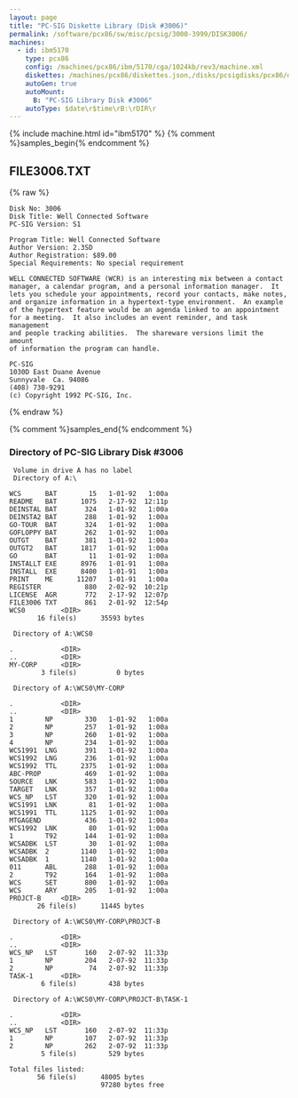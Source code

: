```yaml
---
layout: page
title: "PC-SIG Diskette Library (Disk #3006)"
permalink: /software/pcx86/sw/misc/pcsig/3000-3999/DISK3006/
machines:
  - id: ibm5170
    type: pcx86
    config: /machines/pcx86/ibm/5170/cga/1024kb/rev3/machine.xml
    diskettes: /machines/pcx86/diskettes.json,/disks/pcsigdisks/pcx86/diskettes.json
    autoGen: true
    autoMount:
      B: "PC-SIG Library Disk #3006"
    autoType: $date\r$time\rB:\rDIR\r
---
```


{% include machine.html id="ibm5170" %}
{% comment %}samples_begin{% endcomment %}

## FILE3006.TXT

{% raw %}
```
Disk No: 3006
Disk Title: Well Connected Software
PC-SIG Version: S1

Program Title: Well Connected Software
Author Version: 2.3SD
Author Registration: $89.00
Special Requirements: No special requirement

WELL CONNECTED SOFTWARE (WCR) is an interesting mix between a contact
manager, a calendar program, and a personal information manager.  It
lets you schedule your appointments, record your contacts, make notes,
and organize information in a hypertext-type environment.  An example
of the hypertext feature would be an agenda linked to an appointment
for a meeting.  It also includes an event reminder, and task management
and people tracking abilities.  The shareware versions limit the amount
of information the program can handle.

PC-SIG
1030D East Duane Avenue
Sunnyvale  Ca. 94086
(408) 730-9291
(c) Copyright 1992 PC-SIG, Inc.
```
{% endraw %}

{% comment %}samples_end{% endcomment %}

### Directory of PC-SIG Library Disk #3006

     Volume in drive A has no label
     Directory of A:\

    WCS      BAT        15   1-01-92   1:00a
    README   BAT      1075   2-17-92  12:11p
    DEINSTAL BAT       324   1-01-92   1:00a
    DEINSTA2 BAT       288   1-01-92   1:00a
    GO-TOUR  BAT       324   1-01-92   1:00a
    GOFLOPPY BAT       262   1-01-92   1:00a
    OUTGT    BAT       381   1-01-92   1:00a
    OUTGT2   BAT      1817   1-01-92   1:00a
    GO       BAT        11   1-01-92   1:00a
    INSTALLT EXE      8976   1-01-91   1:00a
    INSTALL  EXE      8400   1-01-91   1:00a
    PRINT    ME      11207   1-01-91   1:00a
    REGISTER           880   2-02-92  10:21p
    LICENSE  AGR       772   2-17-92  12:07p
    FILE3006 TXT       861   2-01-92  12:54p
    WCS0         <DIR>    
           16 file(s)      35593 bytes

     Directory of A:\WCS0

    .            <DIR>    
    ..           <DIR>    
    MY-CORP      <DIR>    
            3 file(s)          0 bytes

     Directory of A:\WCS0\MY-CORP

    .            <DIR>    
    ..           <DIR>    
    1        NP        330   1-01-92   1:00a
    2        NP        257   1-01-92   1:00a
    3        NP        260   1-01-92   1:00a
    4        NP        234   1-01-92   1:00a
    WCS1991  LNG       391   1-01-92   1:00a
    WCS1992  LNG       236   1-01-92   1:00a
    WCS1992  TTL      2375   1-01-92   1:00a
    ABC-PROP           469   1-01-92   1:00a
    SOURCE   LNK       583   1-01-92   1:00a
    TARGET   LNK       357   1-01-92   1:00a
    WCS_NP   LST       320   1-01-92   1:00a
    WCS1991  LNK        81   1-01-92   1:00a
    WCS1991  TTL      1125   1-01-92   1:00a
    MTGAGEND           436   1-01-92   1:00a
    WCS1992  LNK        80   1-01-92   1:00a
    1        T92       144   1-01-92   1:00a
    WCSADBK  LST        30   1-01-92   1:00a
    WCSADBK  2        1140   1-01-92   1:00a
    WCSADBK  1        1140   1-01-92   1:00a
    011      ABL       288   1-01-92   1:00a
    2        T92       164   1-01-92   1:00a
    WCS      SET       800   1-01-92   1:00a
    WCS      ARY       205   1-01-92   1:00a
    PROJCT-B     <DIR>    
           26 file(s)      11445 bytes

     Directory of A:\WCS0\MY-CORP\PROJCT-B

    .            <DIR>    
    ..           <DIR>    
    WCS_NP   LST       160   2-07-92  11:33p
    1        NP        204   2-07-92  11:33p
    2        NP         74   2-07-92  11:33p
    TASK-1       <DIR>    
            6 file(s)        438 bytes

     Directory of A:\WCS0\MY-CORP\PROJCT-B\TASK-1

    .            <DIR>    
    ..           <DIR>    
    WCS_NP   LST       160   2-07-92  11:33p
    1        NP        107   2-07-92  11:33p
    2        NP        262   2-07-92  11:33p
            5 file(s)        529 bytes

    Total files listed:
           56 file(s)      48005 bytes
                           97280 bytes free
